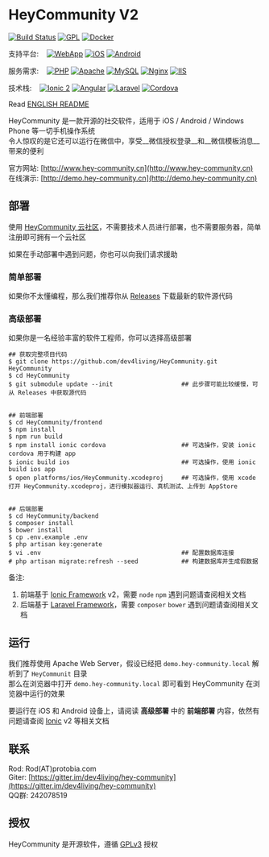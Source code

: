 HeyCommunity V2
============

[![Build Status](https://travis-ci.org/dev4living/HeyCommunity.svg?branch=dev-master)](https://travis-ci.org/dev4living/HeyCommunity)
[![GPL](https://img.shields.io/badge/licence-GPL-red.svg?style=flat)](LICENSE.txt)
[![Docker](https://img.shields.io/badge/dockerImage-300M+-blue.svg?style=flat)](https://hub.daocloud.io/repos/e9aa4c04-33ac-4bc4-99fa-fb727c7acc11)

支持平台: &nbsp;&nbsp;
[![WebApp](https://img.shields.io/badge/WebApp-support-green.svg?style=flat)](#null)
[![iOS](https://img.shields.io/badge/iOS-support-green.svg?style=flat)](#null)
[![Android](https://img.shields.io/badge/Android-support-green.svg?style=flat)](#null)

服务需求: &nbsp;&nbsp;
[![PHP](https://img.shields.io/badge/PHP->5.5.9-yellowgreen.svg?style=flat)](#null)
[![Apache](https://img.shields.io/badge/Apache-normal-yellowgreen.svg?style=flat)](#null)
[![MySQL](https://img.shields.io/badge/MySQL-normal-yellowgreen.svg?style=flat)](#null)
[![Nginx](https://img.shields.io/badge/Nginx-unknown-lightgrey.svg?style=flat)](#null)
[![IIS](https://img.shields.io/badge/IIS-unknown-lightgrey.svg?style=flat)](#null)

技术栈: &nbsp;&nbsp;
[![Ionic 2](https://img.shields.io/badge/Ionic-2-yellow.svg?style=flat)](#null)
[![Angular](https://img.shields.io/badge/Angular-2-yellow.svg?style=flat)](#null)
[![Laravel](https://img.shields.io/badge/Laravel-5.1-yellow.svg?style=flat)](#null)
[![Cordova](https://img.shields.io/badge/Cordova-6-yellow.svg?style=flat)](#null)


Read [ENGLISH README](README.md)

HeyCommunity 是一款开源的社交软件，适用于 iOS / Android / Windows Phone 等一切手机操作系统   
令人惊叹的是它还可以运行在微信中，享受__微信授权登录__和__微信模板消息__带来的便利

官方网站: [http://www.hey-community.cn](http://www.hey-community.cn)   
在线演示: [http://demo.hey-community.cn](http://demo.hey-community.cn)   



## 部署

使用 [HeyCommunity 云社区](http://www.hey-community.com/cloud)，不需要技术人员进行部署，也不需要服务器，简单注册即可拥有一个云社区

如果在手动部署中遇到问题，你也可以向我们请求援助



### 简单部署

如果你不太懂编程，那么我们推荐你从 [Releases](https://github.com/dev4living/HeyCommunity/releases) 下载最新的软件源代码



### 高级部署

如果你是一名经验丰富的软件工程师，你可以选择高级部署

```
## 获取完整项目代码
$ git clone https://github.com/dev4living/HeyCommunity.git HeyCommunity
$ cd HeyCommunity
$ git submodule update --init                   ## 此步骤可能比较缓慢，可从 Releases 中获取源代码


## 前端部署
$ cd HeyCommunity/frontend
$ npm install
$ npm run build
$ npm install ionic cordova                     ## 可选操作，安装 ionic cordova 用于构建 app
$ ionic build ios                               ## 可选操作，使用 ionic build ios app
$ open platforms/ios/HeyCommunity.xcodeproj     ## 可选操作，使用 xcode 打开 HeyCommunity.xcodeproj，进行模拟器运行、真机测试、上传到 AppStore


## 后端部署
$ cd HeyCommunity/backend
$ composer install
$ bower install
$ cp .env.example .env
$ php artisan key:generate
$ vi .env                                       ## 配置数据库连接
# php artisan migrate:refresh --seed            ## 构建数据库并生成假数据
```

备注:

1. 前端基于 [Ionic Framework](http://ionicframework.com) v2，需要 `node`  `npm` 遇到问题请查阅相关文档
2. 后端基于 [Laravel Framework](http://laravel.com)，需要 `composer` `bower` 遇到问题请查阅相关文档



## 运行

我们推荐使用 Apache Web Server，假设已经把 `demo.hey-community.local` 解析到了 `HeyCommunit` 目录   
那么在浏览器中打开 `demo.hey-community.local` 即可看到 HeyCommunity 在浏览器中运行的效果   

要运行在 iOS 和 Android 设备上，请阅读 __高级部署__ 中的 __前端部署__ 内容，依然有问题请查阅 [Ionic](http://ionicframework.com) v2 等相关文档



## 联系

Rod: Rod(AT)protobia.com   
Giter: [https://gitter.im/dev4living/hey-community](https://gitter.im/dev4living/hey-community)   
QQ群: 242078519   



## 授权

HeyCommunity 是开源软件，遵循 [GPLv3](LICENSE.txt) 授权
